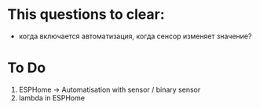 # This questions to clear:

- когда включается автоматизация, когда сенсор изменяет значение?

# To Do

1. ESPHome -> Automatisation with sensor / binary sensor
2. lambda in ESPHome
